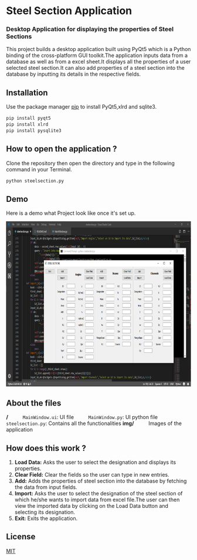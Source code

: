 # Steel Section Application
### Desktop Application for displaying the properties of Steel Sections

This project builds a desktop application built using PyQt5 which is a Python binding of the cross-platform GUI toolkit.The application inputs data from a database as well as from a excel sheet.It displays all the properties of a user selected steel section.It can also add properties of a steel section into the database by inputting its details in the respective fields.

## Installation

Use the package manager [pip](https://pip.pypa.io/en/stable/) to install PyQt5,xlrd and sqlite3.

```bash
pip install pyqt5
pip install xlrd
pip install pysqlite3 
```

## How to open the application ?
Clone the repository then open the directory and type in the following command in your Terminal.

```bash
python steelsection.py
```

## Demo
Here is a demo what Project look like once it's set up.

<p align="left" markdown="1">
  <img src="img/application.png" width="700" height="450" alt="Fyne Hello Dark Theme" />
</p>

## About the files 

**/**
  &emsp; &emsp; `MainWindow.ui`: UI file
  &emsp; &emsp; `MainWindow.py`: UI python file 
  &emsp; &emsp; `steelsection.py`: Contains all the functionalities 
**img/**
  &emsp; &emsp;  Images of the application

## How does this work ? 

1. **Load Data:** Asks the user to select the designation and displays its properties.
2. **Clear Field:** Clear the fields so the user can type in new entries.
3. **Add:** Adds the properties of steel section into the database by fetching the data from input fields.
4. **Import:** Asks the user to select the designation of the steel section of which he/she wants to import data from excel file.The user can                  then view the imported data by clicking on the Load Data button and selecting its designation.
5. **Exit:** Exits the application.

## License
[MIT](https://choosealicense.com/licenses/mit/)
